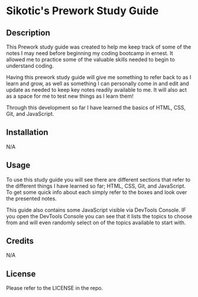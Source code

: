 # Sikotic's Prework Study Guide

## Description

This Prework study guide was created to help me keep track of some of the notes I may need before beginning my coding bootcamp in ernest. It allowed me to practice some of the valuable skills needed to begin to understand coding.

Having this prework study guide will give me something to refer back to as I learn and grow, as well as something I can personally come in and edit and update as needed to keep key notes readily available to me. It will also act as a space for me to test new things as I learn them!

Through this development so far I have learned the basics of HTML, CSS, Git, and JavaScript.

## Installation

N/A

## Usage

To use this study guide you will see there are different sections that refer to the different things I have learned so far; HTML, CSS, Git, and JavaScript. To get some quick info about each simply refer to the boxes and look over the presented notes.

This guide also contains some JavaScript visible via DevTools Console. IF you open the DevTools Console you can see that it lists the topics to choose from and will even randomly select on of the topics available to start with.

## Credits

N/A

## License

Please refer to the LICENSE in the repo.

